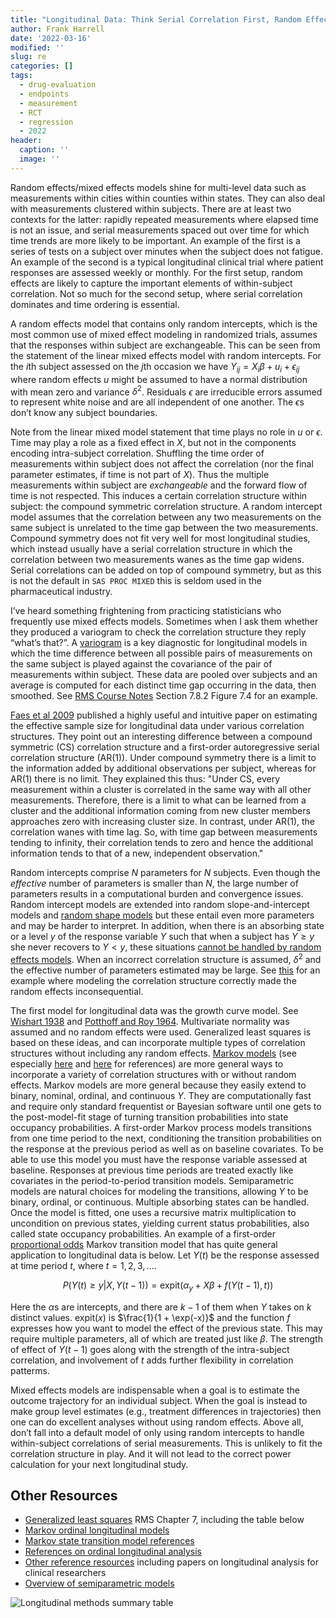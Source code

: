 ```yaml
---
title: "Longitudinal Data: Think Serial Correlation First, Random Effects Second"
author: Frank Harrell
date: '2022-03-16'
modified: ''
slug: re
categories: []
tags:
  - drug-evaluation
  - endpoints
  - measurement
  - RCT
  - regression
  - 2022
header:
  caption: ''
  image: ''
---
```

Random effects/mixed effects models shine for multi-level data such as measurements within cities within counties within states.  They can also deal with measurements clustered within subjects.  There are at least two contexts for the latter: rapidly repeated measurements where elapsed time is not an issue, and serial measurements spaced out over time for which time trends are more likely to be important.  An example of the first is a series of tests on a subject over minutes when the subject does not fatigue.  An example of the second is a typical longitudinal clinical trial where patient responses are assessed weekly or monthly.  For the first setup, random effects are likely to capture the important elements of within-subject correlation.  Not so much for the second setup, where serial correlation dominates and time ordering is essential.

A random effects model that contains only random intercepts, which is the most common use of mixed effect modeling in randomized trials, assumes that the responses within subject are exchangeable.  This can be seen from the statement of the linear mixed effects model with random intercepts.  For the $i$th subject assessed on the $j$th occasion we have $Y_{ij} = X_{i}\beta + u_{i} + \epsilon_{ij}$ where random effects $u$ might be assumed to have a normal distribution with mean zero and variance $\delta^2$.  Residuals $\epsilon$ are irreducible errors assumed to represent white noise and are all independent of one another.  The $\epsilon$s don’t know any subject boundaries.

Note from the linear mixed model statement that time plays no role in $u$ or $\epsilon$.  Time may play a role as a fixed effect in $X$, but not in the components encoding intra-subject correlation.  Shuffling the time order of measurements within subject does not affect the correlation (nor the final parameter estimates, if time is not part of $X$).  Thus the multiple measurements within subject are _exchangeable_ and the forward flow of time is not respected.  This induces a certain correlation structure within subject: the compound symmetric correlation structure.  A random intercept model assumes that the correlation between any two measurements on the same subject is unrelated to the time gap between the two measurements.  Compound symmetry does not fit very well for most longitudinal studies, which instead usually have a serial correlation structure in which the correlation between two measurements wanes as the time gap widens.  Serial correlations can be added on top of compound symmetry, but as this is not the default in `SAS PROC MIXED` this is seldom used in the pharmaceutical industry.

I’ve heard something frightening from practicing statisticians who frequently use mixed effects models. Sometimes when I ask them whether they produced a variogram to check the correlation structure they reply “what’s that?”.  A [variogram](https://en.wikipedia.org/wiki/Variogram) is a key diagnostic for longitudinal models in which the time difference between all possible pairs of measurements on the same subject is played against the covariance of the pair of measurements within subject.  These data are pooled over subjects and an average is computed for each distinct time gap occurring in the data, then smoothed.  See [RMS Course Notes](https://hbiostat.org/doc/rms.pdf) Section 7.8.2 Figure 7.4 for an example.

[Faes et al 2009](https://www.tandfonline.com/doi/abs/10.1198/tast.2009.08196) published a highly useful and intuitive paper on estimating the effective sample size for longitudinal data under various correlation structures.  They point out an interesting difference between a compound symmetric (CS) correlation structure and a first-order autoregressive serial correlation structure (AR(1)).  Under compound symmetry there is a limit to the information added by additional observations per subject, whereas for AR(1) there is no limit.  They explained this thus: "Under CS, every measurement within a cluster is correlated in the same way with all other measurements.  Therefore, there is a limit to what can be learned from a cluster and the additional information coming from new cluster members approaches zero with increasing cluster size.  In contrast, under AR(1), the correlation wanes with time lag.  So, with time gap between measurements tending to infinity, their correlation tends to zero and hence the additional information tends to that of a new, independent observation."

Random intercepts comprise $N$ parameters for $N$ subjects.  Even though the _effective_ number of parameters is smaller than $N$, the large number of parameters results in a computational burden and convergence issues.  Random intercept models are extended into random slope-and-intercept models and [random shape models](https://www.jstor.org/stable/27595574) but these entail even more parameters and may be harder to interpret.  In addition, when there is an absorbing state or a level $y$ of the response variable $Y$ such that when a subject has $Y\geq y$ she never recovers to $Y<y$, these situations [cannot be handled by random effects models](https://onlinelibrary.wiley.com/doi/10.1002/sim.9366).  When an incorrect correlation structure is assumed, $\delta^2$ and the effective number of parameters estimated may be large.  See [this](https://hbiostat.org/proj/covid19/orchid.html#markov-model-with-random-effects) for an example where modeling the correlation structure correctly made the random effects inconsequential.

The first model for longitudinal data was the growth curve model.  See [Wishart 1938](https://www.jstor.org/stable/2332221) and [Potthoff and Roy 1964](https://doi.org/10.1093/biomet/51.3-4.313).  Multivariate normality was assumed and no random effects were used.  Generalized least squares is based on these ideas, and can incorporate multiple types of correlation structures without including any random effects.  [Markov models](https://hbiostat.org/proj/covid19) (see especially [here](https://hbiostat.org/proj/covid19/ordmarkov.html) and [here](https://hbiostat.org/bib/markov.html) for references) are more general ways to incorporate a variety of correlation structures with or without random effects.  Markov models are more general because they easily extend to binary, nominal, ordinal, and continuous $Y$.  They are computationally fast and require only standard frequentist or Bayesian software until one gets to the post-model-fit stage of turning transition probabilities into state occupancy probabilities.  A first-order Markov process models transitions from one time period to the next, conditioning the transition probabilities on the response at the previous period as well as on baseline covariates.  To be able to use this model you must have the response variable assessed at baseline.  Responses at previous time periods are treated exactly like covariates in the period-to-period transition models.  Semiparametric models are natural choices for modeling the transitions, allowing $Y$ to be binary, ordinal, or continuous.  Multiple absorbing states can be handled.  Once the model is fitted, one uses a recursive matrix multiplication to uncondition on previous states, yielding current status probabilities, also called state occupancy probabilities.  An example of a first-order [proportional odds](https://hbiostat.org/bib/po) Markov transition model that has quite general application to longitudinal data is below.  Let $Y(t)$ be the response assessed at time period $t$, where $t=1,2,3,...$.

$$P(Y(t)\geq y | X, Y(t-1)) = \mathrm{expit}(\alpha_{y} + X\beta + f(Y(t-1), t))$$

Here the $\alpha$s are intercepts, and there are $k-1$ of them when $Y$ takes on $k$ distinct values.
$\mathrm{expit}(x)$ is $\frac{1}{1 + \exp(-x)}$ and the function $f$ expresses how you want to model the effect of the previous state.  This may require multiple parameters, all of which are treated just like $\beta$.  The strength of effect of $Y(t-1)$ goes along with the strength of the intra-subject correlation, and involvement of $t$ adds further flexibility in correlation patterms.

Mixed effects models are indispensable when a goal is to estimate the outcome trajectory for an individual subject.  When the goal is instead to make group level estimates (e.g., treatment differences in trajectories) then one can do excellent analyses without using random effects.  Above all, don’t fall into a default model of only using random intercepts to handle within-subject correlations of serial measurements.  This is unlikely to fit the correlation structure in play.  And it will not lead to the correct power calculation for your next longitudinal study.

## Other Resources

* [Generalized least squares](https://hbiostat.org/rms) RMS Chapter 7, including the table below
* [Markov ordinal longitudinal models](https://hbiostat.org/proj/covid19)
* [Markov state transition model references](http://hbiostat.org/bib/markov.html)
* [References on ordinal longitudinal analysis](http://hbiostat.org/bib/ordSerial.html)
* [Other reference resources](https://hbiostat.org/bib) including papers on longitudinal analysis for clinical researchers
* [Overview of semiparametric models](https://hbiostat.org/bib/po)

<img src="https://hbiostat.org/img/longitudinal.svg" alt="Longitudinal methods summary table">

